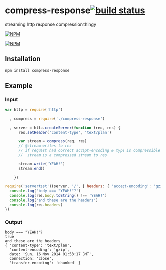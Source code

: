 # compress-response[![build status](https://secure.travis-ci.org/kesla/compress-response.png)](http://travis-ci.org/kesla/compress-response)

streaming http response compression thingy

[![NPM](https://nodei.co/npm/compress-response.png?downloads&stars)](https://nodei.co/npm/compress-response/)

[![NPM](https://nodei.co/npm-dl/compress-response.png)](https://nodei.co/npm/compress-response/)

## Installation

```
npm install compress-response
```

## Example

### Input

```javascript
var http = require('http')

  , compress = require('./compress-response')

  , server = http.createServer(function (req, res) {
      res.setHeader('content-type', 'text/plan')

      var stream = compress(req, res)
      // @stream writes to res
      // if request had correct accept-encoding & type is compressible
      //  stream is a compressed stream to res

      stream.write('YEAH!')
      stream.end()

    })

require('servertest')(server, '/', { headers: { 'accept-encoding': 'gzip' } }, function (err, res) {
  console.log('body === "YEAH!"?')
  console.log(res.body.toString() !== 'YEAH!')
  console.log('and these are the headers')
  console.log(res.headers)
})
```

### Output

```
body === "YEAH!"?
true
and these are the headers
{ 'content-type': 'text/plan',
  'content-encoding': 'gzip',
  date: 'Sun, 16 Nov 2014 01:53:17 GMT',
  connection: 'close',
  'transfer-encoding': 'chunked' }
```
